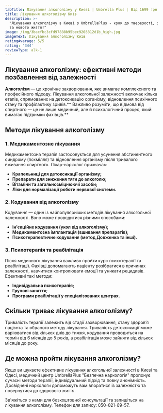 ```yaml
---
tabTitle: Лікування алкоголізму у Києві | Umbrella Plus | Від 1699 грн
title: Лікування алкоголізму Київ
description: >-
  "Лікування алкоголізму в Києві з UmbrellaPlus - крок до тверезості, здоров'я
  та нового життя!"
image: /img/3bacfbc3cfd97838b95bec9203812d1b_high.jpg
imageText: Лікування алкоголізму Київ
ratingAvarage: 5/5
rating: '344'
reviewType: alk-1
---
```


## Лікування алкоголізму: ефективні методи позбавлення від залежності

**Алкоголізм** — це хронічне захворювання, яке вимагає комплексного та професійного підходу. Лікування алкогольної залежності включає кілька етапів, спрямованих на детоксикацію організму, відновлення психічного стану та профілактику зривів.** Важливо розуміти, що відмова від спиртного — це не лише медичний, але й психологічний процес, який вимагає підтримки фахівців.**

## Методи лікування алкоголізму

### 1. Медикаментозне лікування

Медикаментозна терапія застосовується для усунення абстинентного синдрому (похмілля) та відновлення організму після тривалого вживання спиртного. Лікар-нарколог призначає:

* **Крапельниці для детоксикації організму;**
* **Препарати для зниження тяги до алкоголю;**
* **Вітаміни та загальнозміцнюючі засоби;**
* **Ліки для нормалізації роботи нервової системи.**

### 2. Кодування від алкоголізму

Кодування — один із найпопулярніших методів лікування алкогольної залежності. Воно може проводитися різними способами:

* **Ін'єкційне кодування (укол від алкоголізму);**
* **Медикаментозна імплантація (вшивання препаратів);**
* **Психотерапевтичне кодування (метод Довженка та інші).**

### 3. Психотерапія та реабілітація

Після медичного лікування важливо пройти курс психотерапії та реабілітації. Фахівці допомагають пацієнту розібратися в причинах залежності, навчитися контролювати емоції та уникати рецидивів. Ефективні такі методи:

* **Індивідуальна психотерапія;**
* **Групові заняття;**
* **Програми реабілітації у спеціалізованих центрах.**

## Скільки триває лікування алкоголізму?

Тривалість терапії залежить від стадії захворювання, стану здоров’я пацієнта та обраного методу лікування. Тривалість детоксикації може варіюватися від кількох днів до тижня, кодування проводиться на термін від 6 місяців до 5 років, а реабілітація може зайняти від кількох місяців до року.

## Де можна пройти лікування алкоголізму?

Якщо ви шукаєте ефективне лікування алкогольної залежності в Києві та Одесі, медичний центр UmbrellaPlus "Безпечна наркологія" пропонує сучасні методи терапії, індивідуальний підхід та повну анонімність. Досвідчені наркологи допоможуть вам впоратися із залежністю та повернутися до здорового життя.

Зв'яжіться з нами для безкоштовної консультації та запишіться на лікування алкоголізму. Телефон для запису: 050-021-69-57.
